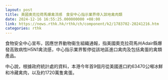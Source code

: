 ```yaml
---
layout: post
title: 美國奧克拉荷馬爆禽流感　食安中心指示業界停入該地禽肉類
date: 2024-12-16 16:55:25.000000000 +08:00
link: https://news.rthk.hk/rthk/ch/component/k2/1783702-20241216.htm
categories: rthk
---
```


食物安全中心宣布，因應世界動物衞生組織通報，指美國奧克拉荷馬州Adair縣爆發高致病性H5N1禽流感，中心指示業界暫停從該地區進口禽肉及包括禽蛋的禽類產品。

中心說，根據政府統計處的資料，本港今年首9個月從美國進口約63470公噸冰鮮和冷藏禽肉，以及約1720萬隻禽蛋。
